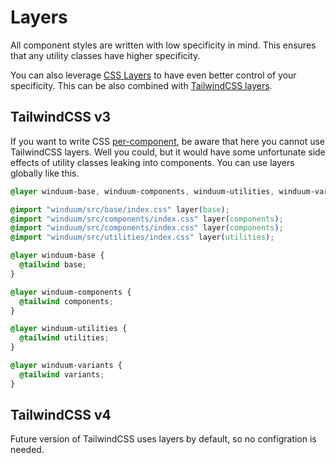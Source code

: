 # Layers

All component styles are written with low specificity in mind. This ensures that any utility classes have higher specificity. 

You can also leverage [CSS Layers](https://developer.mozilla.org/en-US/docs/Learn/CSS/Building_blocks/Cascade_layers) to have even better control of your specificity. This can be also combined with [TailwindCSS layers](https://tailwindcss.com/docs/adding-custom-styles#using-css-and-layer).

## TailwindCSS v3
If you want to write CSS [per-component](https://tailwindcss.com/docs/adding-custom-styles#layers-and-per-component-css), be aware that here you cannot use TailwindCSS layers. Well you could, but it would have some unfortunate side effects of utility classes leaking into components. You can use layers globally like this.

```css
@layer winduum-base, winduum-components, winduum-utilities, winduum-variants;

@import "winduum/src/base/index.css" layer(base);
@import "winduum/src/components/index.css" layer(components);
@import "winduum/src/components/index.css" layer(components);
@import "winduum/src/utilities/index.css" layer(utilities);

@layer winduum-base {
  @tailwind base;
}

@layer winduum-components {
  @tailwind components;
}

@layer winduum-utilities {
  @tailwind utilities;
}

@layer winduum-variants {
  @tailwind variants;
}
```

## TailwindCSS v4

Future version of TailwindCSS uses layers by default, so no configration is needed.
